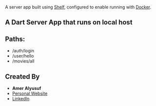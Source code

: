 A server app built using [Shelf](https://pub.dev/packages/shelf),
configured to enable running with [Docker](https://www.docker.com/).


## A Dart Server App that runs on local host

## Paths:

- /auth/login
- /user/hello
- /movies/all

## Created By

- **Amer Alyusuf**
- [Personal Website](https://amer266030.github.io)
- [LinkedIn](https://www.linkedin.com/in/amer-alyusuf-77398587)